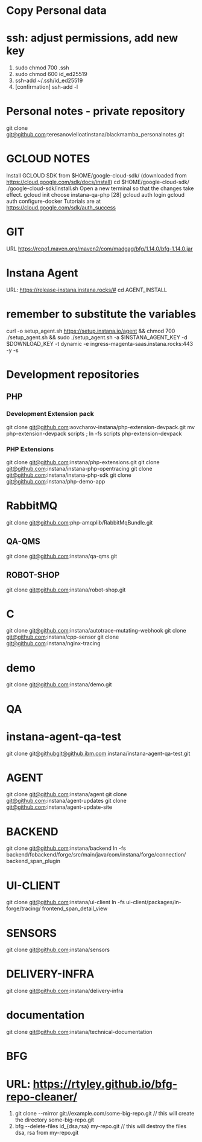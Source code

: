 # Copy Personal data
# ssh: adjust permissions, add new key
1. sudo chmod 700 .ssh
2. sudo chmod 600 id_ed25519
3. ssh-add ~/.ssh/id_ed25519
4. [confirmation] ssh-add -l

# Personal notes - private repository
git clone git@github.com:teresanovielloatinstana/blackmamba_personalnotes.git

# GCLOUD NOTES
Install GCLOUD SDK from
$HOME/google-cloud-sdk/
(downloaded from https://cloud.google.com/sdk/docs/install)
cd $HOME/google-cloud-sdk/
./google-cloud-sdk/install.sh
Open a new terminal so that the changes take effect.
gcloud init
choose instana-qa-php [28]
gcloud auth login
gcloud auth configure-docker
Tutorials are at https://cloud.google.com/sdk/auth_success

# GIT
URL https://repo1.maven.org/maven2/com/madgag/bfg/1.14.0/bfg-1.14.0.jar

# Instana Agent
URL: https://release-instana.instana.rocks/#
cd AGENT_INSTALL
# remember to substitute the variables
curl -o setup_agent.sh https://setup.instana.io/agent && chmod 700 ./setup_agent.sh && sudo ./setup_agent.sh -a $INSTANA_AGENT_KEY -d $DOWNLOAD_KEY -t dynamic -e ingress-magenta-saas.instana.rocks:443  -y -s

# Development repositories
## PHP
### Development Extension pack
git clone git@github.com:aovcharov-instana/php-extension-devpack.git
mv php-extension-devpack scripts ; ln -fs scripts php-extension-devpack
### PHP Extensions
git clone git@github.com:instana/php-extensions.git
git clone git@github.com:instana/instana-php-opentracing
git clone git@github.com:instana/instana-php-sdk
git clone git@github.com:instana/php-demo-app
# RabbitMQ
git clone git@github.com:php-amqplib/RabbitMqBundle.git

## QA-QMS
git clone git@github.com:instana/qa-qms.git

## ROBOT-SHOP
git clone git@github.com:instana/robot-shop.git

# C
git clone git@github.com:instana/autotrace-mutating-webhook
git clone git@github.com:instana/cpp-sensor
git clone git@github.com:instana/nginx-tracing

# demo
git clone git@github.com:instana/demo.git

# QA
# instana-agent-qa-test
git clone git@githubgit@github.ibm.com:instana/instana-agent-qa-test.git

# AGENT
git clone git@github.com:instana/agent
git clone git@github.com:instana/agent-updates
git clone git@github.com:instana/agent-update-site

# BACKEND
git clone git@github.com:instana/backend
ln -fs backend/fobackend/forge/src/main/java/com/instana/forge/connection/ backend_span_plugin

# UI-CLIENT
git clone git@github.com:instana/ui-client
ln -fs ui-client/packages/in-forge/tracing/ frontend_span_detail_view

# SENSORS
git clone git@github.com:instana/sensors

# DELIVERY-INFRA
git clone git@github.com:instana/delivery-infra

# documentation
git clone git@github.com:instana/technical-documentation

# BFG
# URL: https://rtyley.github.io/bfg-repo-cleaner/

1. git clone --mirror git://example.com/some-big-repo.git // this will create the directory some-big-repo.git
2. bfg --delete-files id_{dsa,rsa}  my-repo.git // this will destroy the files dsa, rsa from my-repo.git
